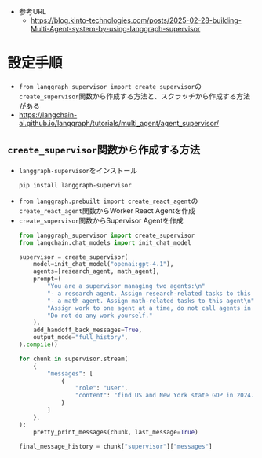 - 参考URL
  - https://blog.kinto-technologies.com/posts/2025-02-28-building-Multi-Agent-system-by-using-langgraph-supervisor

# 設定手順
- `from langgraph_supervisor import create_supervisor`の`create_supervisor`関数から作成する方法と、スクラッチから作成する方法がある
- https://langchain-ai.github.io/langgraph/tutorials/multi_agent/agent_supervisor/

## `create_supervisor`関数から作成する方法
- `langgraph-supervisor`をインストール  
  ```shell
  pip install langgraph-supervisor
  ```
- `from langgraph.prebuilt import create_react_agent`の`create_react_agent`関数からWorker React Agentを作成
- `create_supervisor`関数からSupervisor Agentを作成  
  ```python
  from langgraph_supervisor import create_supervisor
  from langchain.chat_models import init_chat_model

  supervisor = create_supervisor(
      model=init_chat_model("openai:gpt-4.1"),
      agents=[research_agent, math_agent],
      prompt=(
          "You are a supervisor managing two agents:\n"
          "- a research agent. Assign research-related tasks to this agent\n"
          "- a math agent. Assign math-related tasks to this agent\n"
          "Assign work to one agent at a time, do not call agents in parallel.\n"
          "Do not do any work yourself."
      ),
      add_handoff_back_messages=True,
      output_mode="full_history",
  ).compile()

  for chunk in supervisor.stream(
      {
          "messages": [
              {
                  "role": "user",
                  "content": "find US and New York state GDP in 2024. what % of US GDP was New York state?",
              }
          ]
      },
  ):
      pretty_print_messages(chunk, last_message=True)

  final_message_history = chunk["supervisor"]["messages"]
  ```